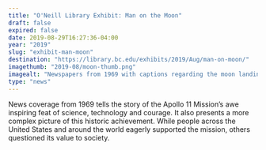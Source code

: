 ```yaml
---
title: "O'Neill Library Exhibit: Man on the Moon"
draft: false
expired: false
date: 2019-08-29T16:27:36-04:00
year: "2019"
slug: "exhibit-man-moon"
destination: "https://library.bc.edu/exhibits/2019/Aug/man-on-moon/"
imagethumb: "2019-08/moon-thumb.png"
imagealt: "Newspapers from 1969 with captions regarding the moon landing."
type: "news"
---
```


News coverage from 1969 tells the story of the Apollo 11 Mission’s awe inspiring feat of science, technology and courage.  It also presents a more complex picture of this historic achievement.   While people across the United States and around the world eagerly supported the mission, others questioned its value to society.